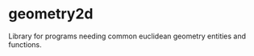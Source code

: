 geometry2d
==========

Library for programs needing common euclidean geometry entities and functions.

